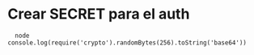 # Crear SECRET para el auth

```
  node console.log(require('crypto').randomBytes(256).toString('base64'))
```
